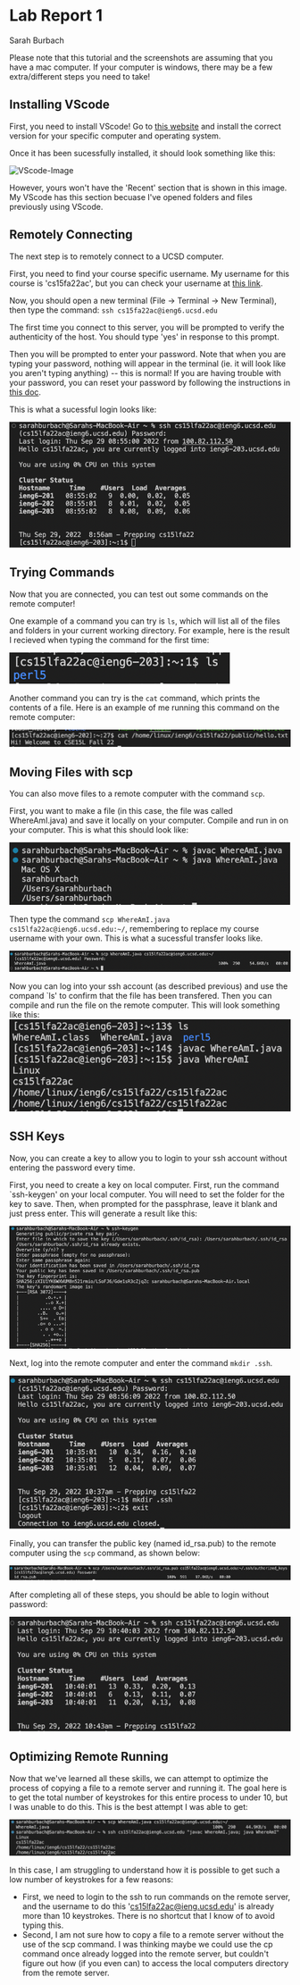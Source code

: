 # Lab Report 1
Sarah Burbach

Please note that this tutorial and the screenshots are assuming that you have a mac computer. If your computer is windows, there may be a few extra/different steps you need to take!

## Installing VScode
First, you need to install VScode! Go to [this website](https://code.visualstudio.com/) and install the correct version for your specific computer and operating system. 

Once it has been sucessfully installed, it should look something like this: 

![VScode-Image](/lab-report-images/vscode-open.png)

However, yours won't have the 'Recent' section that is shown in this image. My VScode has this section becuase I've opened folders and files previously using VScode.

## Remotely Connecting
The next step is to remotely connect to a UCSD computer.

First, you need to find your course specific username. My username for this course is 'cs15fa22ac', but you can check your username at [this link](https://sdacs.ucsd.edu/~icc/index.php).

Now, you should open a new terminal (File -> Terminal -> New Terminal), then type the command:
`ssh cs15fa22ac@ieng6.ucsd.edu`

The first time you connect to this server, you will be prompted to verify the authenticity of the host. You should type 'yes' in response to this prompt.

Then you will be prompted to enter your password. Note that when you are typing your password, nothing will appear in the terminal (ie. it will look like you aren't typing anything) -- this is normal! If you are having trouble with your password, you can reset your password by following the instructions in [this doc](https://docs.google.com/document/d/1hs7CyQeh-MdUfM9uv99i8tqfneos6Y8bDU0uhn1wqho/edit).

This is what a sucessful login looks like:

![Successful-Connect-Image](/lab-reports/lab-report-images/successful-connection.png)

## Trying Commands
Now that you are connected, you can test out some commands on the remote computer! 

One example of a command you can try is `ls`, which will list all of the files and folders in your current working directory. For example, here is the result I recieved when typing the command for the first time:

![ls-image](/lab-reports/lab-report-images/ls-command.png)

Another command you can try is the `cat` command, which prints the contents of a file. Here is an example of me running this command on the remote computer:

![cat-image](/lab-reports/lab-report-images/cat-image.png)

## Moving Files with scp
You can also move files to a remote computer with the command `scp`.

First, you want to make a file (in this case, the file was called WhereAmI.java) and save it locally on your computer. Compile and run in on your computer. This is what this should look like:

![whereami-image](/lab-reports/lab-report-images/whereami-image.png)

Then type the command `scp WhereAmI.java cs15lfa22ac@ieng6.ucsd.edu:~/`, remembering to replace my course username with your own. This is what a sucessful transfer looks like.

![whereami-transfer](/lab-reports/lab-report-images/whereami-transfer.png)

Now you can log into your ssh account (as described previous) and use the compand `ls' to confirm that the file has been transfered. Then you can compile and run the file on the remote computer. This will look something like this:
![whereami-remote](/lab-reports/lab-report-images/whereami-remote.png)

## SSH Keys
Now, you can create a key to allow you to login to your ssh account without entering the password every time. 

First, you need to create a key on local computer. First, run the command `ssh-keygen' on your local computer. You will need to set the folder for the key to save. Then, when prompted for the passphrase, leave it blank and just press enter. This will generate a result like this:

![local-key](/lab-reports/lab-report-images/local-key.png)

Next, log into the remote computer and enter the command `mkdir .ssh`. 

![remote-mkdir](/lab-reports/lab-report-images/remote-mkdir.png)

Finally, you can transfer the public key (named id_rsa.pub) to the remote computer using the `scp` command, as shown below:

![key-transfer](/lab-reports/lab-report-images/key-transfer.png)

After completing all of these steps, you should be able to login without password: 

![login-nopassword](/lab-reports/lab-report-images/login-nopass.png)

## Optimizing Remote Running
Now that we've learned all these skills, we can attempt to optimize the process of copying a file to a remote server and running it. The goal here is to get the total number of keystrokes for this entire process to under 10, but I was unable to do this. This is the best attempt I was able to get:

![optimization-attempt](/lab-reports/lab-report-images/optimization.png)

In this case, I am struggling to understand how it is possible to get such a low number of keystrokes for a few reasons:
* First, we need to login to the ssh to run commands on the remote server, and the username to do this 'cs15lfa22ac@ieng.ucsd.edu' is already more than 10 keystrokes. There is no shortcut that I know of to avoid typing this.
* Second, I am not sure how to copy a file to a remote server without the use of the scp command. I was thinking maybe we could use the cp command once already logged into the remote server, but couldn't figure out how (if you even can) to access the local computers directory from the remote server. 
